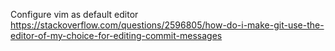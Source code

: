 Configure vim as default editor
https://stackoverflow.com/questions/2596805/how-do-i-make-git-use-the-editor-of-my-choice-for-editing-commit-messages
